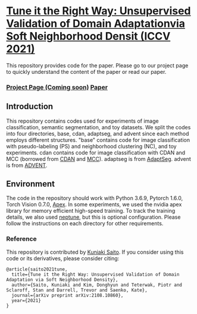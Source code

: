 # [Tune it the Right Way: Unsupervised Validation of Domain Adaptationvia Soft Neighborhood Densit (ICCV 2021)](https://arxiv.org/pdf/2108.10860.pdf)

This repository provides code for the paper.
Please go to our project page to quickly understand the content of the paper or read our paper.
### [Project Page (Coming soon)]()  [Paper](https://arxiv.org/pdf/2108.10860.pdf)


## Introduction
This repository contains codes used for experiments of image classification, semantic segmentation, and toy datasets.
We split the codes into four directories, base, cdan, adaptseg, and advent since each method employs different structures.
"base" contains code for image classification with pseudo-labeling (PS) and neighborhood clustering (NC), and toy experiments.
cdan contains code for image classification with CDAN and MCC (borrowed from [CDAN](https://github.com/thuml/CDAN) and [MCC](https://github.com/thuml/Versatile-Domain-Adaptation)).
adaptseg is from [AdaptSeg](https://github.com/wasidennis/AdaptSegNet). advent is from [ADVENT](https://github.com/valeoai/ADVENT).


## Environment
The code in the repository should work with Python 3.6.9, Pytorch 1.6.0, Torch Vision 0.7.0, [Apex](https://github.com/NVIDIA/apex).
In some experiments, we used the nvidia apex library for memory efficient high-speed training.
To track the training details, we also used [neptune](https://docs.neptune.ai/getting-started/installation), but this is optional configuration.
Please follow the instructions on each directory for other requirements.

### Reference
This repository is contributed by [Kuniaki Saito](http://cs-people.bu.edu/keisaito/).
If you consider using this code or its derivatives, please consider citing:

```
@article{saito2021tune,
  title={Tune it the Right Way: Unsupervised Validation of Domain Adaptation via Soft Neighborhood Density},
  author={Saito, Kuniaki and Kim, Donghyun and Teterwak, Piotr and Sclaroff, Stan and Darrell, Trevor and Saenko, Kate},
  journal={arXiv preprint arXiv:2108.10860},
  year={2021}
}
```

